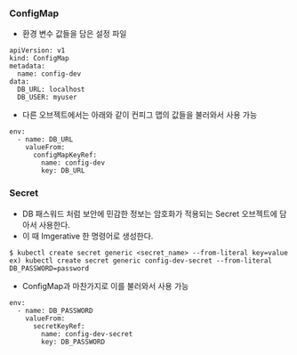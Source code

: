 ### ConfigMap
- 환경 변수 값들을 담은 설정 파일
```
apiVersion: v1
kind: ConfigMap
metadata:
  name: config-dev
data:
  DB_URL: localhost
  DB_USER: myuser
```
- 다른 오브젝트에서는 아래와 같이 컨피그 맵의 값들을 불러와서 사용 가능
```
env:
  - name: DB_URL
    valueFrom:
      configMapKeyRef:
        name: config-dev
        key: DB_URL
```
### Secret
- DB 패스워드 처럼 보안에 민감한 정보는 암호화가 적용되는 Secret 오브젝트에 담아서 사용한다.
- 이 때 Imgerative 한 명령어로 생성한다.
```
$ kubectl create secret generic <secret_name> --from-literal key=value
ex) kubectl create secret generic config-dev-secret --from-literal DB_PASSWORD=password
```
- ConfigMap과 마찬가지로 이를 불러와서 사용 가능
```
env:
  - name: DB_PASSWORD
    valueFrom:
      secretKeyRef:
        name: config-dev-secret
        key: DB_PASSWORD
```
